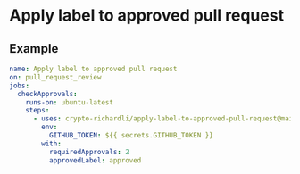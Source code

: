# Apply label to approved pull request

## Example

```yaml
name: Apply label to approved pull request
on: pull_request_review
jobs:
  checkApprovals:
    runs-on: ubuntu-latest
    steps:
      - uses: crypto-richardli/apply-label-to-approved-pull-request@main
        env:
          GITHUB_TOKEN: ${{ secrets.GITHUB_TOKEN }}
        with:
          requiredApprovals: 2
          approvedLabel: approved
```
